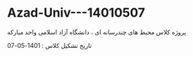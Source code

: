 # Azad-Univ---14010507
پروژه کلاس محیط های چندرسانه ای ، دانشگاه آزاد اسلامی واحد مبارکه

تاریخ تشکیل کلاس : 1401-05-07

